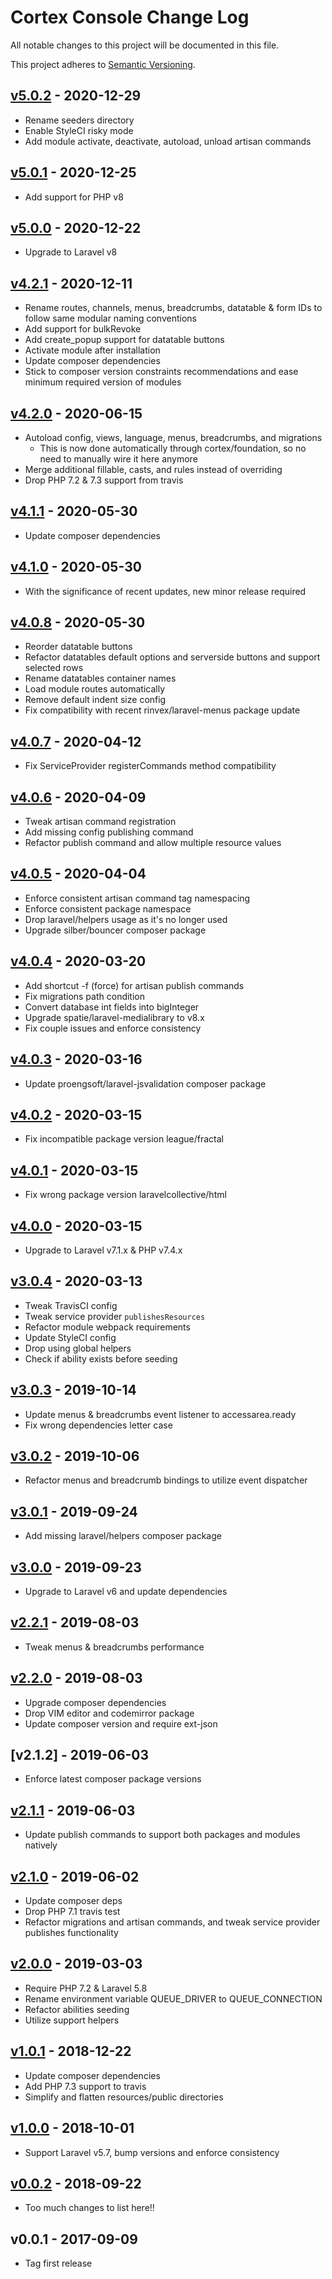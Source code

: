 # Cortex Console Change Log

All notable changes to this project will be documented in this file.

This project adheres to [Semantic Versioning](CONTRIBUTING.md).


## [v5.0.2] - 2020-12-29
- Rename seeders directory
- Enable StyleCI risky mode
- Add module activate, deactivate, autoload, unload artisan commands

## [v5.0.1] - 2020-12-25
- Add support for PHP v8

## [v5.0.0] - 2020-12-22
- Upgrade to Laravel v8

## [v4.2.1] - 2020-12-11
- Rename routes, channels, menus, breadcrumbs, datatable & form IDs to follow same modular naming conventions
- Add support for bulkRevoke
- Add create_popup support for datatable buttons
- Activate module after installation
- Update composer dependencies
- Stick to composer version constraints recommendations and ease minimum required version of modules

## [v4.2.0] - 2020-06-15
- Autoload config, views, language, menus, breadcrumbs, and migrations
  - This is now done automatically through cortex/foundation, so no need to manually wire it here anymore
- Merge additional fillable, casts, and rules instead of overriding
- Drop PHP 7.2 & 7.3 support from travis

## [v4.1.1] - 2020-05-30
- Update composer dependencies

## [v4.1.0] - 2020-05-30
- With the significance of recent updates, new minor release required

## [v4.0.8] - 2020-05-30
- Reorder datatable buttons
- Refactor datatables default options and serverside buttons and support selected rows
- Rename datatables container names
- Load module routes automatically
- Remove default indent size config
- Fix compatibility with recent rinvex/laravel-menus package update

## [v4.0.7] - 2020-04-12
- Fix ServiceProvider registerCommands method compatibility

## [v4.0.6] - 2020-04-09
- Tweak artisan command registration
- Add missing config publishing command
- Refactor publish command and allow multiple resource values

## [v4.0.5] - 2020-04-04
- Enforce consistent artisan command tag namespacing
- Enforce consistent package namespace
- Drop laravel/helpers usage as it's no longer used
- Upgrade silber/bouncer composer package

## [v4.0.4] - 2020-03-20
- Add shortcut -f (force) for artisan publish commands
- Fix migrations path condition
- Convert database int fields into bigInteger
- Upgrade spatie/laravel-medialibrary to v8.x
- Fix couple issues and enforce consistency

## [v4.0.3] - 2020-03-16
- Update proengsoft/laravel-jsvalidation composer package

## [v4.0.2] - 2020-03-15
- Fix incompatible package version league/fractal

## [v4.0.1] - 2020-03-15
- Fix wrong package version laravelcollective/html

## [v4.0.0] - 2020-03-15
- Upgrade to Laravel v7.1.x & PHP v7.4.x

## [v3.0.4] - 2020-03-13
- Tweak TravisCI config
- Tweak service provider `publishesResources`
- Refactor module webpack requirements
- Update StyleCI config
- Drop using global helpers
- Check if ability exists before seeding

## [v3.0.3] - 2019-10-14
- Update menus & breadcrumbs event listener to accessarea.ready
- Fix wrong dependencies letter case

## [v3.0.2] - 2019-10-06
- Refactor menus and breadcrumb bindings to utilize event dispatcher

## [v3.0.1] - 2019-09-24
- Add missing laravel/helpers composer package

## [v3.0.0] - 2019-09-23
- Upgrade to Laravel v6 and update dependencies

## [v2.2.1] - 2019-08-03
- Tweak menus & breadcrumbs performance

## [v2.2.0] - 2019-08-03
- Upgrade composer dependencies
- Drop VIM editor and codemirror package
- Update composer version and require ext-json

## [v2.1.2] - 2019-06-03
- Enforce latest composer package versions

## [v2.1.1] - 2019-06-03
- Update publish commands to support both packages and modules natively

## [v2.1.0] - 2019-06-02
- Update composer deps
- Drop PHP 7.1 travis test
- Refactor migrations and artisan commands, and tweak service provider publishes functionality

## [v2.0.0] - 2019-03-03
- Require PHP 7.2 & Laravel 5.8
- Rename environment variable QUEUE_DRIVER to QUEUE_CONNECTION
- Refactor abilities seeding
- Utilize support helpers

## [v1.0.1] - 2018-12-22
- Update composer dependencies
- Add PHP 7.3 support to travis
- Simplify and flatten resources/public directories

## [v1.0.0] - 2018-10-01
- Support Laravel v5.7, bump versions and enforce consistency

## [v0.0.2] - 2018-09-22
- Too much changes to list here!!

## v0.0.1 - 2017-09-09
- Tag first release

[v5.0.2]: https://github.com/rinvex/cortex-console/compare/v5.0.1...v5.0.2
[v5.0.1]: https://github.com/rinvex/cortex-console/compare/v5.0.0...v5.0.1
[v5.0.0]: https://github.com/rinvex/cortex-console/compare/v4.2.1...v5.0.0
[v4.2.1]: https://github.com/rinvex/cortex-console/compare/v4.2.0...v4.2.1
[v4.2.0]: https://github.com/rinvex/cortex-console/compare/v4.1.1...v4.2.0
[v4.1.1]: https://github.com/rinvex/cortex-console/compare/v4.1.0...v4.1.1
[v4.1.0]: https://github.com/rinvex/cortex-console/compare/v4.0.8...v4.1.0
[v4.0.8]: https://github.com/rinvex/cortex-console/compare/v4.0.7...v4.0.8
[v4.0.7]: https://github.com/rinvex/cortex-console/compare/v4.0.6...v4.0.7
[v4.0.6]: https://github.com/rinvex/cortex-console/compare/v4.0.5...v4.0.6
[v4.0.5]: https://github.com/rinvex/cortex-console/compare/v4.0.4...v4.0.5
[v4.0.4]: https://github.com/rinvex/cortex-console/compare/v4.0.3...v4.0.4
[v4.0.3]: https://github.com/rinvex/cortex-console/compare/v4.0.2...v4.0.3
[v4.0.2]: https://github.com/rinvex/cortex-console/compare/v4.0.1...v4.0.2
[v4.0.1]: https://github.com/rinvex/cortex-console/compare/v4.0.0...v4.0.1
[v4.0.0]: https://github.com/rinvex/cortex-console/compare/v3.0.4...v4.0.0
[v3.0.4]: https://github.com/rinvex/cortex-console/compare/v3.0.3...v3.0.4
[v3.0.3]: https://github.com/rinvex/cortex-console/compare/v3.0.2...v3.0.3
[v3.0.2]: https://github.com/rinvex/cortex-console/compare/v3.0.1...v3.0.2
[v3.0.1]: https://github.com/rinvex/cortex-console/compare/v3.0.0...v3.0.1
[v3.0.0]: https://github.com/rinvex/cortex-console/compare/v2.2.1...v3.0.0
[v2.2.1]: https://github.com/rinvex/cortex-console/compare/v2.2.0...v2.2.1
[v2.2.0]: https://github.com/rinvex/cortex-console/compare/v2.1.1...v2.2.0
[v2.1.1]: https://github.com/rinvex/cortex-console/compare/v2.1.0...v2.1.1
[v2.1.0]: https://github.com/rinvex/cortex-console/compare/v2.0.0...v2.1.0
[v2.0.0]: https://github.com/rinvex/cortex-console/compare/v1.0.1...v2.0.0
[v1.0.1]: https://github.com/rinvex/cortex-console/compare/v1.0.0...v1.0.1
[v1.0.0]: https://github.com/rinvex/cortex-console/compare/v0.0.2...v1.0.0
[v0.0.2]: https://github.com/rinvex/cortex-console/compare/v0.0.1...v0.0.2
